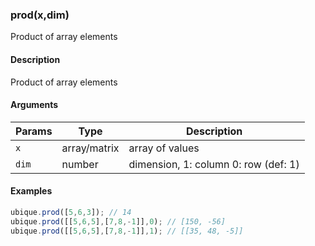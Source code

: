 ### prod(x,dim)

Product of array elements


#### Description

Product of array elements  



#### Arguments

|Params|Type|Description
|---------|----|-----------
|`x` | array/matrix | array of values
|`dim` | number | dimension, 1: column 0: row (def: 1)


#### Examples

```js
ubique.prod([5,6,3]); // 14
ubique.prod([[5,6,5],[7,8,-1]],0); // [150, -56]
ubique.prod([[5,6,5],[7,8,-1]],1); // [[35, 48, -5]]
```

